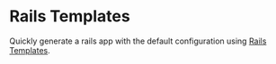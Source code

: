 # Rails Templates

Quickly generate a rails app with the default configuration using [Rails Templates](http://guides.rubyonrails.org/rails_application_templates.html).
